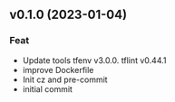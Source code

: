 ## v0.1.0 (2023-01-04)

### Feat

- Update tools tfenv v3.0.0. tflint v0.44.1
- improve Dockerfile
- Init cz and pre-commit
- initial commit
